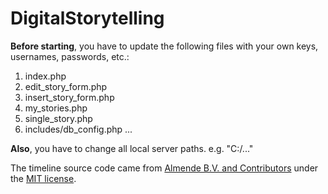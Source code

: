 # DigitalStorytelling

**Before starting**, you have to update the following files with your own keys, usernames, passwords, etc.:
1. index.php
2. edit_story_form.php
3. insert_story_form.php
4. my_stories.php
5. single_story.php
6. includes/db_config.php
...

**Also**, you have to change all local server paths. e.g. "C:/..."

The timeline source code came from [Almende B.V. and Contributors](https://github.com/almende/vis) under the [MIT license](https://opensource.org/licenses/MIT).
